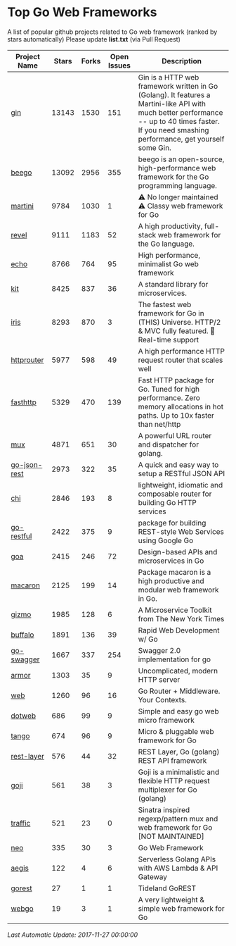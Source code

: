 # Top Go Web Frameworks
A list of popular github projects related to Go web framework (ranked by stars automatically)
Please update **list.txt** (via Pull Request)

| Project Name | Stars | Forks | Open Issues | Description |
| ------------ | ----- | ----- | ----------- | ----------- |
| [gin](https://github.com/gin-gonic/gin) | 13143 | 1530 | 151 | Gin is a HTTP web framework written in Go (Golang). It features a Martini-like API with much better performance -- up to 40 times faster. If you need smashing performance, get yourself some Gin. |
| [beego](https://github.com/astaxie/beego) | 13092 | 2956 | 355 | beego is an open-source, high-performance web framework for the Go programming language. |
| [martini](https://github.com/go-martini/martini) | 9784 | 1030 | 1 | ⚠️ No longer maintained ⚠️  Classy web framework for Go |
| [revel](https://github.com/revel/revel) | 9111 | 1183 | 52 | A high productivity, full-stack web framework for the Go language. |
| [echo](https://github.com/labstack/echo) | 8766 | 764 | 95 | High performance, minimalist Go web framework |
| [kit](https://github.com/go-kit/kit) | 8425 | 837 | 36 | A standard library for microservices. |
| [iris](https://github.com/kataras/iris) | 8293 | 870 | 3 | The fastest web framework for Go in (THIS) Universe. HTTP/2 & MVC fully featured. :gift: Real-time support |
| [httprouter](https://github.com/julienschmidt/httprouter) | 5977 | 598 | 49 | A high performance HTTP request router that scales well |
| [fasthttp](https://github.com/valyala/fasthttp) | 5329 | 470 | 139 | Fast HTTP package for Go. Tuned for high performance. Zero memory allocations in hot paths. Up to 10x faster than net/http |
| [mux](https://github.com/gorilla/mux) | 4871 | 651 | 30 | A powerful URL router and dispatcher for golang. |
| [go-json-rest](https://github.com/ant0ine/go-json-rest) | 2973 | 322 | 35 | A quick and easy way to setup a RESTful JSON API |
| [chi](https://github.com/go-chi/chi) | 2846 | 193 | 8 | lightweight, idiomatic and composable router for building Go HTTP services |
| [go-restful](https://github.com/emicklei/go-restful) | 2422 | 375 | 9 | package for building REST-style Web Services using Google Go |
| [goa](https://github.com/goadesign/goa) | 2415 | 246 | 72 | Design-based APIs and microservices in Go |
| [macaron](https://github.com/go-macaron/macaron) | 2125 | 199 | 14 | Package macaron is a high productive and modular web framework in Go. |
| [gizmo](https://github.com/NYTimes/gizmo) | 1985 | 128 | 6 | A Microservice Toolkit from The New York Times |
| [buffalo](https://github.com/gobuffalo/buffalo) | 1891 | 136 | 39 | Rapid Web Development w/ Go |
| [go-swagger](https://github.com/go-swagger/go-swagger) | 1667 | 337 | 254 | Swagger 2.0 implementation for go |
| [armor](https://github.com/labstack/armor) | 1303 | 35 | 9 | Uncomplicated, modern HTTP server |
| [web](https://github.com/gocraft/web) | 1260 | 96 | 16 | Go Router + Middleware. Your Contexts. |
| [dotweb](https://github.com/devfeel/dotweb) | 686 | 99 | 9 | Simple and easy go web micro framework |
| [tango](https://github.com/lunny/tango) | 674 | 96 | 9 | Micro & pluggable web framework for Go |
| [rest-layer](https://github.com/rs/rest-layer) | 576 | 44 | 32 | REST Layer, Go (golang) REST API framework |
| [goji](https://github.com/goji/goji) | 561 | 38 | 3 | Goji is a minimalistic and flexible HTTP request multiplexer for Go (golang) |
| [traffic](https://github.com/pilu/traffic) | 521 | 23 | 0 | Sinatra inspired regexp/pattern mux and web framework for Go [NOT MAINTAINED] |
| [neo](https://github.com/ivpusic/neo) | 335 | 30 | 3 | Go Web Framework |
| [aegis](https://github.com/tmaiaroto/aegis) | 122 | 4 | 6 | Serverless Golang APIs with AWS Lambda & API Gateway |
| [gorest](https://github.com/tideland/gorest) | 27 | 1 | 1 | Tideland GoREST |
| [webgo](https://github.com/bnkamalesh/webgo) | 19 | 3 | 1 | A very lightweight & simple web framework for Go |

*Last Automatic Update: 2017-11-27 00:00:00*